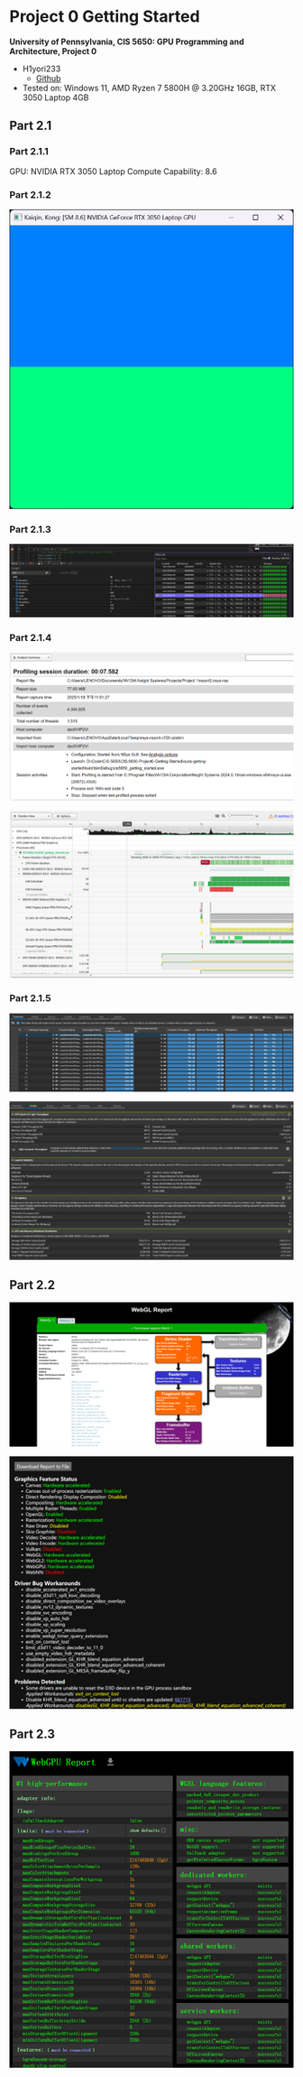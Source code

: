 # Project 0 Getting Started

**University of Pennsylvania, CIS 5650: GPU Programming and Architecture, Project 0**

* H1yori233
  * [Github](https://github.com/H1yori233)
* Tested on: Windows 11, AMD Ryzen 7 5800H @ 3.20GHz 16GB, RTX 3050 Laptop 4GB



## Part 2.1

### Part 2.1.1
GPU: NVIDIA RTX 3050 Laptop
Compute Capability: 8.6



### Part 2.1.2

![Part 2.1.2](./images/Part_2.1.2.png)



### Part 2.1.3

![Part 2.1.3](./images/Part_2.1.3.png)



### Part 2.1.4

![Part 2.1.4 - Analysis Summary](./images/Part_2.1.4_Analysis_Summary.png)

![Part 2.1.4 - Timeline](./images/Part_2.1.4_Timeline.png)



### Part 2.1.5

![Part 2.1.5 - Summary](./images/Part_2.1.5_Summary.png)

![Part 2.1.5 - Details](./images/Part_2.1.5_Details.png)



## Part 2.2

![Part 2.2 - WebGL Report](./images/Part_2.2_WebGL_Report.png)

![Part 2.2 - Chrome GPU](./images/Part_2.2_Chrome_GPU.png)



## Part 2.3

![Part 2.3](./images/Part_2.3.png)
